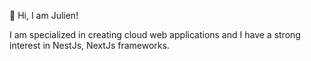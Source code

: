 👋 Hi, I am Julien!

I am specialized in creating cloud web applications and I have a strong interest in NestJs, NextJs frameworks.
